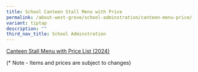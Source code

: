 ```yaml
---
title: School Canteen Stall Menu with Price
permalink: /about-west-grove/school-adminstration/canteen-menu-price/
variant: tiptap
description: ""
third_nav_title: School Adminstration
---
```

<p><a href="/files/Canteen_menu_Jan_2024.pdf" rel="noopener noreferrer nofollow" target="_blank">Canteen Stall Menu with Price List (2024)</a>
</p>
<p>(* Note - Items and prices are subject to changes)</p>